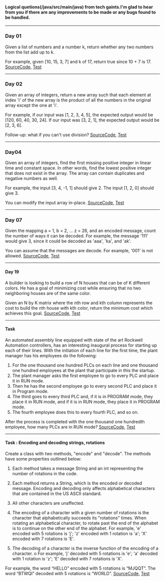 #### Logical quetions(/java/src/main/java) from tech gaints.I'm glad to hear from you if there are any improvements to be made or any bugs found to be handled.

---
### Day 01
Given a list of numbers and a number k, return whether any two numbers from the list add up to k.

For example, given [10, 15, 3, 7] and k of 17, return true since 10 + 7 is 17.
[SourceCode](java/src/main/java/DayOne.java),
[Test](java/src/main/test/DayOneTest.java)

---
### Day 02
Given an array of integers, return a new array such that each element at index 'i' of the new array is the product of all the numbers in the original array except the one at 'i'.

For example, if our input was [1, 2, 3, 4, 5], the expected output would be [120, 60, 40, 30, 24]. If our input was [3, 2, 1], the expected output would be [2, 3, 6].

Follow-up: what if you can't use division?
[SourceCode](java/src/main/java/DayTwo.java),
[Test](java/src/main/test/DayTwoTest.java)

---
### Day04
Given an array of integers, find the first missing positive integer in linear time and constant space. In other words, find the lowest positive integer that does not exist in the array. The array can contain duplicates and negative numbers as well.

For example, the input [3, 4, -1, 1] should give 2. The input [1, 2, 0] should give 3.

You can modify the input array in-place.
[SourceCode](java/src/main/java/DayFour.java),
[Test](java/src/main/test/DayFourTest.java)

---
### Day 07
Given the mapping a = 1, b = 2, ... z = 26, and an encoded message, count the number of ways it can be decoded.
For example, the message '111' would give 3, since it could be decoded as 'aaa', 'ka', and 'ak'.

You can assume that the messages are decode. For example, '001' is not allowed.
[SourceCode](java/src/main/java/DaySeven.java),
[Test](java/src/main/test/DaySevenTest.java)

---
#### Day 19
A builder is looking to build a row of N houses that can be of K different colors. He has a goal of minimizing cost while ensuring that no two neighboring houses are of the same color.

Given an N by K matrix where the nth row and kth column represents the cost to build the nth house with kth color, return the minimum cost which achieves this goal.
[SourceCode](java/src/main/java/DayNinteen.java),
[Test](java/src/main/test/DayNinteenTest.java)

---
#### Task
An automated assembly line equipped with state of the art Rockwell Automation controllers, has an interesting inaugural process for starting
up each of their lines. With the initiation of each line for the first time, the plant manager has his employees do the following:

1. For the one thousand one hundred PLCs on each line and one thousand one hundred employees at the plant that participate in this the startup.
2. The plant manager asks the first employee to go to every PLC and place it in RUN mode.
3. Then he has the second employee go to every second PLC and place it in Program mode. 
4. The third goes to every third PLC and, if it is in PROGRAM mode, they place it in RUN mode, and if it is in RUN mode, they place it in PROGRAM mode.
5. The fourth employee does this to every fourth PLC, and so on. 

After the process is completed with the one thousand one hundredth employee, how many PLCs are in RUN mode?
[SourceCode](java/src/main/java/LineStartupAlgorithm.java),
[Test](java/src/main/test/LineStartupAlgortihmTest.java)

---
#### Task : Encoding and decoding strings, rotations

Create a class with two methods, "encode" and "decode". The methods have some properties
outlined below:
 1. Each method takes a message String and an int representing the number of rotations in the code.
 2. Each method returns a String, which is the encoded or decoded message. Encoding and decoding only affects alphabetical characters that  are contained in the US ASCII standard.
 3. All other characters are unaffected.
 4. The encoding of a character with a given number of rotations is the character that alphabetically succeeds its "rotations" times. When rotating an alphabetical character, to rotate past the end of the alphabet is to continue on the other end of the alphabet.
 For example, 'e' encoded with 5 rotations is 'j'; 'z' encoded with 1 rotation is
'a'; 'X' encoded with 7 rotations is 'E'.

 5. The decoding of a character is the inverse function of the encoding of a character.
o For example, 'j' decoded with 5 rotations is 'e'; 'a' decoded with 1 rotation is 'z'; 'E'
decoded with 7 rotations is 'X'.

For example, the word “HELLO” encoded with 5 rotations is “MJQQT”. The word “BTWQI”
decoded with 5 rotations is “WORLD”.
[SourceCode](java/src/main/java/CryptographyEncodingAndDecoding.java),
[Test](java/src/main/test/CryptographyTaskTest.java)

